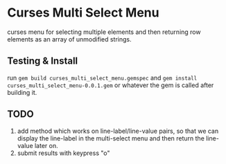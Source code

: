 # Curses Multi Select Menu
curses menu for selecting multiple elements and then returning row elements as an array of unmodified strings.

## Testing & Install
run `gem build curses_multi_select_menu.gemspec` and `gem install curses_multi_select_menu-0.0.1.gem` or whatever the gem is called after building it.

## TODO
1. add method which works on line-label/line-value pairs, so that we can display the line-label in the multi-select
menu and then return the line-value later on.
2. submit results with keypress "o"

